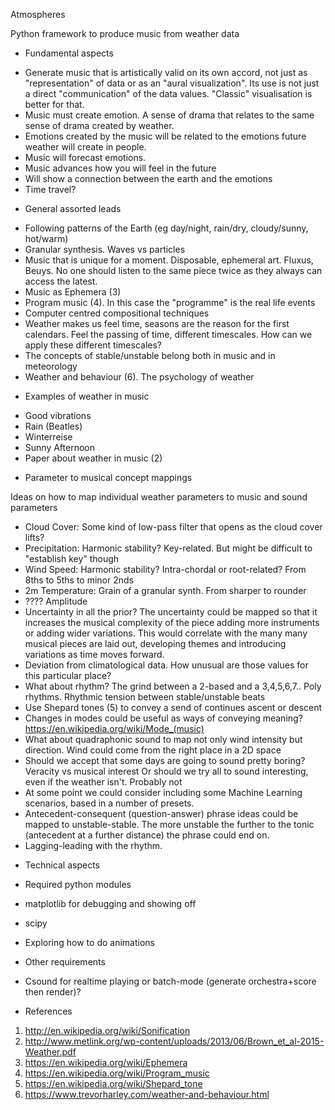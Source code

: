 Atmospheres

Python framework to produce music from weather data

* Fundamental aspects

- Generate music that is artistically valid on its own accord, not just as
  "representation" of data or as an "aural visualization". Its use is not just a direct "communication" of the data
  values. "Classic" visualisation is better for that.
- Music must create emotion. A sense of drama that relates to the same sense of drama created by weather.
- Emotions created by the music will be related to the emotions future weather will create in people.
- Music will forecast emotions.
- Music advances how you will feel in the future
- Will show a connection between the earth and the emotions
- Time travel?

* General assorted leads

- Following patterns of the Earth (eg day/night, rain/dry, cloudy/sunny, hot/warm)
- Granular synthesis. Waves vs particles
- Music that is unique for a moment. Disposable, ephemeral art. Fluxus, Beuys. No one should
    listen to the same piece twice as they always can access the latest.
- Music as Ephemera (3)
- Program music (4). In this case the "programme" is the real life events
- Computer centred compositional techniques
- Weather makes us feel time, seasons are the reason for the first calendars. Feel the passing of
  time, different timescales. How can we apply these different timescales?
- The concepts of stable/unstable belong both in music and in meteorology
- Weather and behaviour (6). The psychology of weather

* Examples of weather in music

- Good vibrations
- Rain (Beatles)
- Winterreise
- Sunny Afternoon
- Paper about weather in music (2)

* Parameter to musical concept mappings

Ideas on how to map individual weather parameters to music and sound parameters

- Cloud Cover: 		Some kind of low-pass filter that opens as the cloud cover lifts?
- Precipitation:	Harmonic stability? Key-related. But might be difficult to "establish key" though
- Wind Speed:		Harmonic stability? Intra-chordal or root-related? From 8ths to 5ths to minor 2nds
- 2m Temperature:	Grain of a granular synth. From sharper to rounder
- ????				Amplitude
- Uncertainty in all the prior? The uncertainty could be mapped so that it increases the musical complexity of the piece
	adding more instruments or adding wider variations. This would correlate with the many many musical pieces are 
	laid out, developing themes and introducing variations as time moves forward.
- Deviation from climatological data. How unusual are those values for this particular place?
- What about rhythm? The grind between a 2-based and a 3,4,5,6,7.. Poly rhythms. Rhythmic tension between stable/unstable beats
- Use Shepard tones (5) to convey a send of continues ascent or descent
- Changes in modes could be useful as ways of conveying meaning? https://en.wikipedia.org/wiki/Mode_(music)
- What about quadraphonic sound to map not only wind intensity but direction.
    Wind could come from the right place in a 2D space
- Should we accept that some days are going to sound pretty boring? Veracity vs musical interest
    Or should we try all to sound interesting, even if the weather isn't. Probably not
- At some point we could consider including some Machine Learning scenarios, based in a number of presets.
- Antecedent-consequent (question-answer) phrase ideas could be mapped to unstable-stable. The more unstable the further to the tonic
  (antecedent at a further distance) the phrase could end on.
- Lagging-leading with the rhythm.


* Technical aspects

- Required python modules

 - matplotlib for debugging and showing off
 - scipy
 - Exploring how to do animations

- Other requirements
 - Csound for realtime playing or batch-mode (generate orchestra+score then render)?


* References

1. http://en.wikipedia.org/wiki/Sonification
2. http://www.metlink.org/wp-content/uploads/2013/06/Brown_et_al-2015-Weather.pdf
3. https://en.wikipedia.org/wiki/Ephemera
4. https://en.wikipedia.org/wiki/Program_music
5. https://en.wikipedia.org/wiki/Shepard_tone
6. https://www.trevorharley.com/weather-and-behaviour.html
